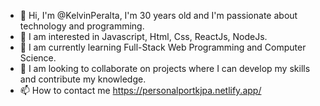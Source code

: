 - 👋 Hi, I'm @KelvinPeralta, I'm 30 years old and I'm passionate about technology and programming.
- 👀 I am interested in Javascript, Html, Css, ReactJs, NodeJs.
- 🌱 I am currently learning Full-Stack Web Programming and Computer Science.
- 💞️ I am looking to collaborate on projects where I can develop my skills and contribute my knowledge.
- 📫 How to contact me https://personalportkjpa.netlify.app/

